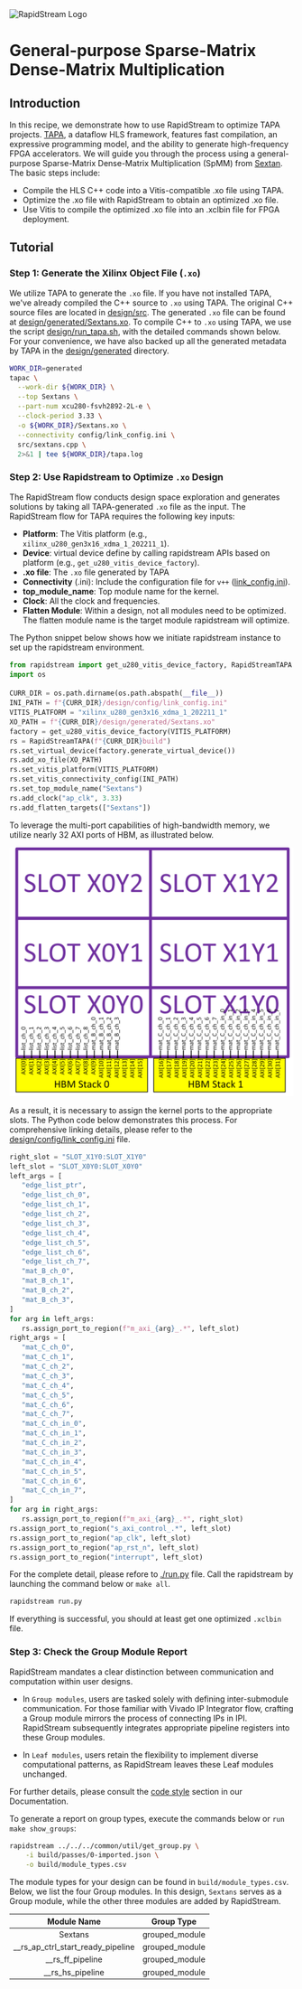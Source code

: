 <!--
Copyright (c) 2024 RapidStream Design Automation, Inc. and contributors.  All rights reserved.
The contributor(s) of this file has/have agreed to the RapidStream Contributor License Agreement.
-->

<img src="https://imagedelivery.net/AU8IzMTGgpVmEBfwPILIgw/1b565657-df33-41f9-f29e-0d539743e700/128" width="64px" alt="RapidStream Logo" />

# General-purpose Sparse-Matrix Dense-Matrix Multiplication

## Introduction


In this recipe, we demonstrate how to use RapidStream to optimize TAPA projects. [TAPA](https://tapa.readthedocs.io/en/release/overview/overview.html), a dataflow HLS framework, features fast compilation, an expressive programming model, and the ability to generate high-frequency FPGA accelerators. We will guide you through the process using a general-purpose Sparse-Matrix Dense-Matrix Multiplication (SpMM) from [Sextan](https://github.com/linghaosong/Sextans). The basic steps include:

- Compile the HLS C++ code into a Vitis-compatible .xo file using TAPA.
- Optimize the .xo file with RapidStream to obtain an optimized .xo file.
- Use Vitis to compile the optimized .xo file into an .xclbin file for FPGA deployment.

## Tutorial

### Step 1: Generate the Xilinx Object File (`.xo`)


We utilize TAPA to generate the `.xo` file. If you have not installed TAPA, we've already compiled the C++ source to `.xo` using TAPA. The original C++ source files are located in [design/src](design/src). The generated `.xo` file can be found at [design/generated/Sextans.xo](design/generated/Sextans.xo). To compile C++ to `.xo` using TAPA, we use the script [design/run_tapa.sh](design/run_tapa.sh), with the detailed commands shown below. For your convenience, we have also backed up all the generated metadata by TAPA in the [design/generated](design/generated/) directory.

```bash
WORK_DIR=generated
tapac \
  --work-dir ${WORK_DIR} \
  --top Sextans \
  --part-num xcu280-fsvh2892-2L-e \
  --clock-period 3.33 \
  -o ${WORK_DIR}/Sextans.xo \
  --connectivity config/link_config.ini \
  src/sextans.cpp \
  2>&1 | tee ${WORK_DIR}/tapa.log
```

### Step 2: Use Rapidstream to Optimize `.xo` Design


The RapidStream flow conducts design space exploration and generates solutions  by taking all TAPA-generated `.xo` file as the input.
The RapidStream flow for TAPA requires the following key inputs:

- **Platform**: The Vitis platform (e.g., `xilinx_u280_gen3x16_xdma_1_202211_1`).
- **Device**: virtual device define by calling rapidstream APIs based on platform (e.g., `get_u280_vitis_device_factory`).
- **.xo file**: The `.xo` file generated by TAPA
- **Connectivity** (.ini): Include the configuration file for `v++` ([link_config.ini](design/config/link_config.ini)).
- **top_module_name**: Top module name for the kernel.
- **Clock**: All the clock and frequencies.
- **Flatten Module**: Within a design, not all modules need to be optimized. The flatten module name is the target module rapidstream will optimize.

The Python snippet below shows how we initiate rapidstream instance to set up the rapidstream environment.

```Python
from rapidstream import get_u280_vitis_device_factory, RapidStreamTAPA
import os

CURR_DIR = os.path.dirname(os.path.abspath(__file__))
INI_PATH = f"{CURR_DIR}/design/config/link_config.ini"
VITIS_PLATFORM = "xilinx_u280_gen3x16_xdma_1_202211_1"
XO_PATH = f"{CURR_DIR}/design/generated/Sextans.xo"
factory = get_u280_vitis_device_factory(VITIS_PLATFORM)
rs = RapidStreamTAPA(f"{CURR_DIR}build")
rs.set_virtual_device(factory.generate_virtual_device())
rs.add_xo_file(XO_PATH)
rs.set_vitis_platform(VITIS_PLATFORM)
rs.set_vitis_connectivity_config(INI_PATH)
rs.set_top_module_name("Sextans")
rs.add_clock("ap_clk", 3.33)
rs.add_flatten_targets(["Sextans"])
```

To leverage the multi-port capabilities of high-bandwidth memory, we utilize nearly 32 AXI ports of HBM, as illustrated below.

<img src="../../../getting_started/img/au280_sextans.png" width="800px" alt="au280_callipepla" />


As a result, it is necessary to assign the kernel ports to the appropriate slots. The Python code below demonstrates this process. For comprehensive linking details, please refer to the [design/config/link_config.ini](design/config/link_config.ini) file.

 ```Python
right_slot = "SLOT_X1Y0:SLOT_X1Y0"
left_slot = "SLOT_X0Y0:SLOT_X0Y0"
left_args = [
    "edge_list_ptr",
    "edge_list_ch_0",
    "edge_list_ch_1",
    "edge_list_ch_2",
    "edge_list_ch_3",
    "edge_list_ch_4",
    "edge_list_ch_5",
    "edge_list_ch_6",
    "edge_list_ch_7",
    "mat_B_ch_0",
    "mat_B_ch_1",
    "mat_B_ch_2",
    "mat_B_ch_3",
]
for arg in left_args:
    rs.assign_port_to_region(f"m_axi_{arg}_.*", left_slot)
right_args = [
    "mat_C_ch_0",
    "mat_C_ch_1",
    "mat_C_ch_2",
    "mat_C_ch_3",
    "mat_C_ch_4",
    "mat_C_ch_5",
    "mat_C_ch_6",
    "mat_C_ch_7",
    "mat_C_ch_in_0",
    "mat_C_ch_in_1",
    "mat_C_ch_in_2",
    "mat_C_ch_in_3",
    "mat_C_ch_in_4",
    "mat_C_ch_in_5",
    "mat_C_ch_in_6",
    "mat_C_ch_in_7",
]
for arg in right_args:
    rs.assign_port_to_region(f"m_axi_{arg}_.*", right_slot)
rs.assign_port_to_region("s_axi_control_.*", left_slot)
rs.assign_port_to_region("ap_clk", left_slot)
rs.assign_port_to_region("ap_rst_n", left_slot)
rs.assign_port_to_region("interrupt", left_slot)
```

For the complete detail, please refore to [./run.py](./run.py) file. Call the rapidstream by launching the command below or `make all`.

```bash
rapidstream run.py
```

If everything is successful, you should at least get one optimized `.xclbin` file.


### Step 3: Check the Group Module Report


RapidStream mandates a clear distinction between communication and computation within user designs.

- In `Group modules`, users are tasked solely with defining inter-submodule communication. For those familiar with Vivado IP Integrator flow, crafting a Group module mirrors the process of connecting IPs in IPI. RapidStream subsequently integrates appropriate pipeline registers into these Group modules.

- In `Leaf modules`, users retain the flexibility to implement diverse computational patterns, as RapidStream leaves these Leaf modules unchanged.

For further details, please consult the [code style](https://docs.rapidstream-da.com/required-coding-style/) section in our Documentation.

To generate a report on group types, execute the commands below or `run make show_groups`:

```bash
rapidstream ../../../common/util/get_group.py \
	-i build/passes/0-imported.json \
	-o build/module_types.csv
```

The module types for your design can be found in `build/module_types.csv`. Below, we list the four Group modules. In this design, `Sextans` serves as a Group module, while the other three modules are added by RapidStream.

| Module Name                      | Group Type     |
|:--------------------------------:|:--------------:|
| Sextans                          | grouped_module |
|__rs_ap_ctrl_start_ready_pipeline | grouped_module |
|__rs_ff_pipeline                  | grouped_module |
|__rs_hs_pipeline                  | grouped_module |
